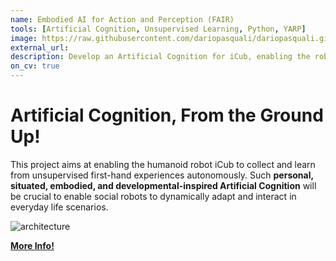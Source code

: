 ```yaml
---
name: Embodied AI for Action and Perception (FAIR)
tools: [Artificial Cognition, Unsupervised Learning, Python, YARP]
image: https://raw.githubusercontent.com/dariopasquali/dariopasquali.github.io/portfolYOU/assets/robot.png
external_url:
description: Develop an Artificial Cognition for iCub, enabling the robot to autonomously learn from unsupervised experiences, fostering its ability to adapt and interact dynamically in social and everyday scenarios.
on_cv: true
---
```


# Artificial Cognition, From the Ground Up!

This project aims at enabling the humanoid robot iCub to collect and learn from unsupervised first-hand experiences autonomously. Such **personal, situated, embodied, and developmental-inspired Artificial Cognition** will be crucial to enable social robots to dynamically adapt and interact in everyday life scenarios.

![architecture](../assets/fair.png)

[**More Info!**](https://fondazione-fair.it/en/spoke/spoke-10-bio-socio-cognitive-ai/)